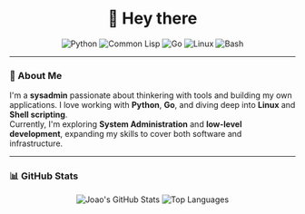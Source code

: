 <!-- Header -->
<h1 align="center">👋 Hey there</h1>

<!-- Tech Badges -->
<p align="center">
  <img src="https://img.shields.io/badge/Code-Python-informational?style=flat&logo=python&logoColor=white&color=3776AB" alt="Python">
  <img src="https://img.shields.io/badge/Code-CommonLisp-informational?style=flat&logo=commonlisp&logoColor=white&color=800080" alt="Common Lisp">
  <img src="https://img.shields.io/badge/Code-Go-informational?style=flat&logo=go&logoColor=white&color=00ADD8" alt="Go">
  <img src="https://img.shields.io/badge/OS-Linux-informational?style=flat&logo=linux&logoColor=white&color=FCC624" alt="Linux">
  <img src="https://img.shields.io/badge/Shell-Bash-informational?style=flat&logo=gnu-bash&logoColor=white&color=4EAA25" alt="Bash">
</p>

<hr>

<!-- About Me Section -->
### 🚀 About Me  
I'm a **sysadmin** passionate about thinkering with tools and building my own applications. I love working with **Python**, **Go**, and diving deep into **Linux** and **Shell scripting**.  
Currently, I'm exploring **System Administration** and **low-level development**, expanding my skills to cover both software and infrastructure.

---

<!-- GitHub Stats -->
### 📊 GitHub Stats
<p align="center">
  <img src="https://github-readme-stats.vercel.app/api?username=jean0t&show_icons=true&theme=github_dark" alt="Joao's GitHub Stats" />
  <img src="https://github-readme-stats.vercel.app/api/top-langs/?username=jean0t&layout=compact&langs_count=8&theme=github_dark&size_weight=0&count_weight=1&hide=mako,powershell,cython" alt="Top Languages" />
</p>
